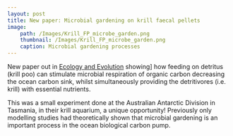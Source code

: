 ```yaml
---
layout: post
title: New paper: Microbial gardening on krill faecal pellets
image: 
    path: /Images/Krill_FP_microbe_garden.png
    thumbnail: /Images/Krill_FP_microbe_garden.png
    caption: Microbial gardening processes
---
```


New paper out in [Ecology and Evolution](https://onlinelibrary.wiley.com/doi/full/10.1002/ece3.7119) showing] how feeding on detritus (krill poo) can stimulate microbial respiration of organic carbon decreasing the ocean carbon sink, whilst simultaneously providing the detritivores (i.e. krill) with essential nutrients.

This was a small experiment done at the Australian Antarctic Division in Tasmania, in their krill aquarium, a unique opportunity! Previously only modelling studies had theoretically shown that microbial gardening is an important process in the ocean biological carbon pump. 
